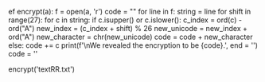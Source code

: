 ef encrypt(a):
    f = open(a, 'r')
    code = ""
    for line in f:
        string = line
    for shift in range(27):
        for c in string:
            if c.isupper() or c.islower():
                c_index = ord(c) - ord("A")
                new_index = (c_index + shift) % 26
                new_unicode = new_index + ord("A")
                new_character = chr(new_unicode)
                code = code + new_character
            else:
                code += c
        print(f'\nWe revealed the encryption to be {code}.', end = '')
        code = ''

encrypt('textRR.txt') 
